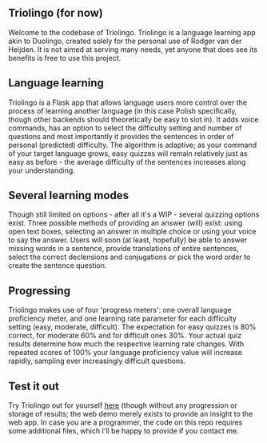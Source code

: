 ## Triolingo (for now)

Welcome to the codebase of Triolingo. Triolingo is a language learning app akin to Duolingo, created solely for the
personal use of Rodger van der Heijden. It is not aimed at serving many needs, yet anyone that does see its benefits is
free to use this project.

## Language learning

Triolingo is a Flask app that allows language users more control over the process of learning another language (in this
case Polish specifically, though other backends should theoretically be easy to slot in). It adds voice commands, has
an option to select the difficulty setting and number of questions and most importantly it provides the sentences in
order of personal (predicted) difficulty. The algorithm is adaptive; as your command of your target language grows,
easy quizzes will remain relatively just as easy as before - the average difficulty of the sentences increases along
your understanding.

## Several learning modes

Though still limited on options - after all it's a WIP - several quizzing options exist. Three possible methods of
providing an answer (will) exist: using open text boxes, selecting an answer in multiple choice or using your voice to
say the answer. Users will soon (at least, hopefully) be able to answer missing words in a sentence, provide
translations of entire sentences, select the correct declensions and conjugations or pick the word order to create the
sentence question.

## Progressing

Triolingo makes use of four 'progress meters': one overall language proficiency meter, and one learning rate parameter
for each difficulty setting (easy, moderate, difficult). The expectation for easy quizzes is 80% correct, for moderate
60% and for difficult ones 30%. Your actual quiz results determine how much the respective learning rate changes. With
repeated scores of 100% your language proficiency value will increase rapidly, sampling ever increasingly difficult
questions.

## Test it out

Try Triolingo out for yourself [here](www.vanderheijden.pythonanywhere.com) (though without any progression or storage
of results; the web demo merely exists to provide an insight to the web app. In case you are a programmer, the code on
this repo requires some additional files, which I'll be happy to provide if you contact me.
